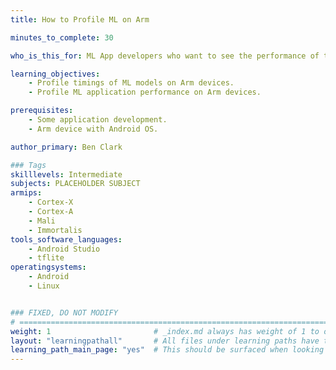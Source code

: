 ```yaml
---
title: How to Profile ML on Arm

minutes_to_complete: 30

who_is_this_for: ML App developers who want to see the performance of their models on Arm devices.

learning_objectives: 
    - Profile timings of ML models on Arm devices.
    - Profile ML application performance on Arm devices.

prerequisites:
    - Some application development.
    - Arm device with Android OS.

author_primary: Ben Clark

### Tags
skilllevels: Intermediate
subjects: PLACEHOLDER SUBJECT
armips:
    - Cortex-X
    - Cortex-A
    - Mali
    - Immortalis
tools_software_languages:
    - Android Studio
    - tflite
operatingsystems:
    - Android
    - Linux


### FIXED, DO NOT MODIFY
# ================================================================================
weight: 1                       # _index.md always has weight of 1 to order correctly
layout: "learningpathall"       # All files under learning paths have this same wrapper
learning_path_main_page: "yes"  # This should be surfaced when looking for related content. Only set for _index.md of learning path content.
---
```

